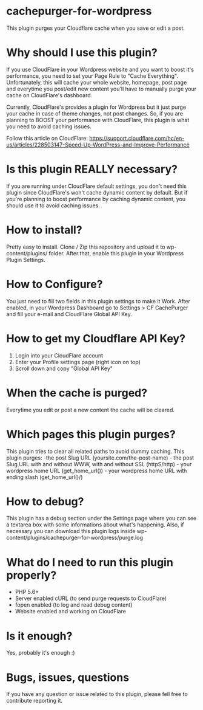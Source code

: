 # cachepurger-for-wordpress
This plugin purges your Cloudflare cache when you save or edit a post.

# Why should I use this plugin?
If you use CloudFlare in your Wordpress website and you want to boost it's performance, you need to set your Page Rule to "Cache Everything". Unfortunately, this will cache your whole website, homepage, post page and everytime you post/edit new content you'll have to manually purge your cache on CloudFlare's dashboard.

Currently, CloudFlare's provides a plugin for Wordpress but it just purge your cache in case of theme changes, not post changes.
So, if you are planning to BOOST your performance with CloudFlare, this plugin is what you need to avoid caching issues.

Follow this article on CloudFlare: https://support.cloudflare.com/hc/en-us/articles/228503147-Speed-Up-WordPress-and-Improve-Performance

# Is this plugin REALLY necessary?
If you are running under CloudFlare default settings, you don't need this plugin since CloudFlare's won't cache dynamic content by default. But if you're planning to boost performance by caching dynamic content, you should use it to avoid caching issues.

# How to install?
Pretty easy to install. Clone / Zip this repository and upload it to wp-content/plugins/ folder.
After that, enable this plugin in your Wordpress Plugin Settings.

# How to Configure?
You just need to fill two fields in this plugin settings to make it Work.
After enabled, in your Wordpress Dashboard go to Settings > CF CachePurger and fill your e-mail and CloudFlare Global API Key.

# How to get my Cloudflare API Key?
  1. Login into your CloudFlare account
  2. Enter your Profile settings page (right icon on top)
  3. Scroll down and copy "Global API Key" 

# When the cache is purged?
Everytime you edit or post a new content the cache will be cleared.

# Which pages this plugin purges?
This plugin tries to clear all related paths to avoid dummy caching.
  This plugin purges:
    -the post Slug URL (yoursite.com/the-post-name)
    - the post Slug URL with and without WWW, with and without SSL (httpS/http) 
    - your wordpress home URL (get_home_url())
    - your wordpress home URL with ending slash (get_home_url()/)

# How to debug?
This plugin has a debug section under the Settings page where you can see a textarea box with some informations about what's happening.
Also, if necessary you can download this plugin logs inside wp-content/plugins/cachepurger-for-wordpress/purge.log

# What do I need to run this plugin properly?
  - PHP 5.6+
  - Server enabled cURL (to send purge requests to CloudFlare)
  - fopen enabled (to log and read debug content)
  - Website enabled and working on CloudFlare

# Is it enough?
Yes, probably it's enough :)

# Bugs, issues, questions
If you have any question or issue related to this plugin, please fell free to contribute reporting it.
